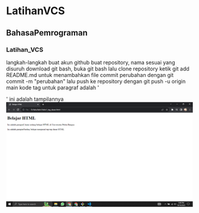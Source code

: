 # LatihanVCS
## BahasaPemrograman

### Latihan_VCS
langkah-langkah
buat akun github
buat repository, nama sesuai yang disuruh
download git bash, buka git bash lalu clone repository
ketik git add README.md untuk menambahkan file
commit perubahan dengan git commit -m "perubahan"
lalu push ke repository dengan git push -u origin main
kode tag untuk paragraf adalah '<p>'
ini adalah tampilannya
![Gambar 1](screenshot/ss1.png)
